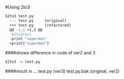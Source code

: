#Using 2to3

````bash
$2to3 test.py
  --- test.py     (original)
  +++ test.py     (refactored)
  @@ -1,2 +1,2 @@
   #2to3test
  -print "superman"
  +print("superman")
````
####shows difference in code of ver2 and 3

````bash
$2to3 -w test.py
````
####result in ...
  test.py (ver3)
  test.py.bak (original, ver2)
